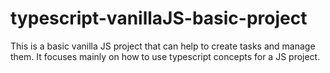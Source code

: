 # typescript-vanillaJS-basic-project

This is a basic vanilla JS project that can help to create tasks and manage them. It focuses mainly on how to use typescript concepts for a JS project.